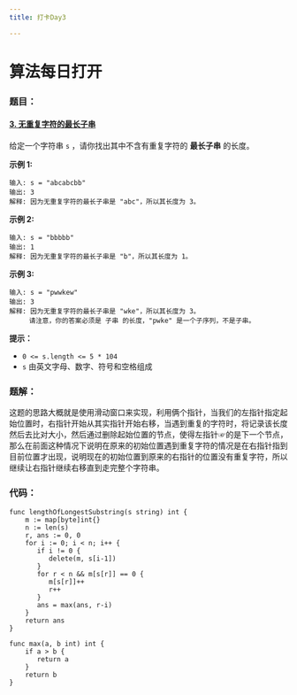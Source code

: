 ```yaml
---
title: 打卡Day3

---
```

# 算法每日打开

### 题目：

#### [3. 无重复字符的最长子串](https://leetcode.cn/problems/longest-substring-without-repeating-characters/)

给定一个字符串 `s` ，请你找出其中不含有重复字符的 **最长子串** 的长度。

**示例 1:**

```
输入: s = "abcabcbb"
输出: 3 
解释: 因为无重复字符的最长子串是 "abc"，所以其长度为 3。
```

**示例 2:**

```
输入: s = "bbbbb"
输出: 1
解释: 因为无重复字符的最长子串是 "b"，所以其长度为 1。
```

**示例 3:**

```
输入: s = "pwwkew"
输出: 3
解释: 因为无重复字符的最长子串是 "wke"，所以其长度为 3。
     请注意，你的答案必须是 子串 的长度，"pwke" 是一个子序列，不是子串。
```

 

**提示：**

- `0 <= s.length <= 5 * 104`
- `s` 由英文字母、数字、符号和空格组成

#### 

### 题解：

这题的思路大概就是使用滑动窗口来实现，利用俩个指针，当我们的左指针指定起始位置时，右指针开始从其实指针开始右移，当遇到重复的字符时，将记录该长度然后去比对大小，然后通过删除起始位置的节点，使得左指针☞的是下一个节点，那么在前面这种情况下说明在原来的初始位置遇到重复字符的情况是在右指针指到目前位置才出现，说明现在的初始位置到原来的右指针的位置没有重复字符，所以继续让右指针继续右移直到走完整个字符串。

### 代码：

```golang
func lengthOfLongestSubstring(s string) int {
    m := map[byte]int{}
    n := len(s)
    r, ans := 0, 0
    for i := 0; i < n; i++ {
       if i != 0 {
          delete(m, s[i-1])
       }
       for r < n && m[s[r]] == 0 {
          m[s[r]]++
          r++
       }
       ans = max(ans, r-i)
    }
    return ans
}

func max(a, b int) int {
    if a > b {
       return a
    }
    return b
}
```

